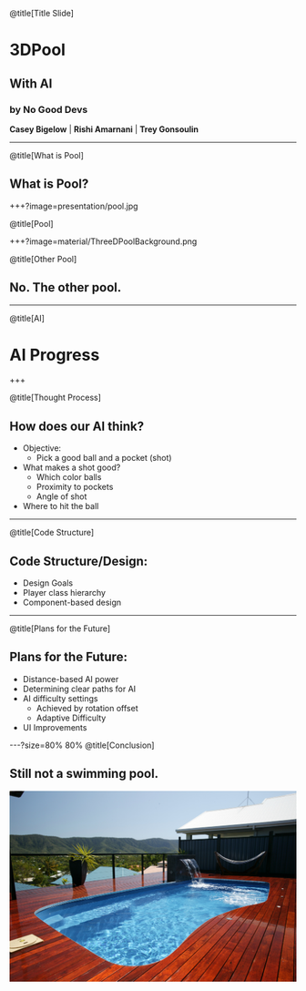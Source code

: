 @title[Title Slide]

# 3DPool
## With AI
### by No Good Devs
**Casey Bigelow** | **Rishi Amarnani** | **Trey Gonsoulin**

---
@title[What is Pool]

## What is Pool?

+++?image=presentation/pool.jpg

@title[Pool]

+++?image=material/ThreeDPoolBackground.png

@title[Other Pool]
## No. The other pool.

---

@title[AI]

# AI Progress

+++

@title[Thought Process]

## How does our AI think?
 - Objective:
	- Pick a good ball and a pocket (shot)
 - What makes a shot good?
	- Which color balls
 	- Proximity to pockets
	- Angle of shot
 - Where to hit the ball

---

@title[Code Structure]

## Code Structure/Design:
 - Design Goals
 - Player class hierarchy
 - Component-based design

---

@title[Plans for the Future]

## Plans for the Future:
 - Distance-based AI power
 - Determining clear paths for AI
 - AI difficulty settings
	- Achieved by rotation offset
	- Adaptive Difficulty
 - UI Improvements

---?size=80% 80%
@title[Conclusion]

## Still not a swimming pool.
![SwimmingPool](presentation/pool.jpg)


